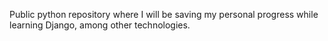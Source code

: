 Public python repository where I will be saving my personal progress while learning Django, among other technologies.
